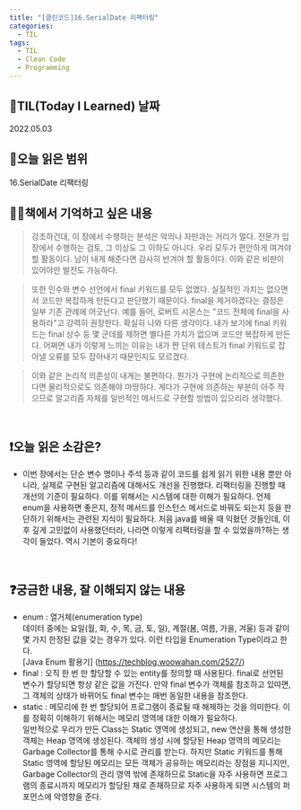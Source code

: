 ```yaml
---
title: "[클린코드]16.SerialDate 리팩터링"
categories:
  - TIL
tags:
  - TIL
  - Clean Code
  - Programming
---
```


## 📆TIL(Today I Learned) 날짜

2022.05.03

## 📑오늘 읽은 범위

16.SerialDate 리팩터링

## ✍🏻책에서 기억하고 싶은 내용

> 강조하건대, 이 장에서 수행하는 분석은 악의나 자만과는 거리가 멀다. 전문가 입장에서 수행하는 검토, 그 이상도 그 이하도 아니다. 우리 모두가 편안하게 여겨야 할 활동이다. 남이 내게 해준다면 감사히 반겨야 할 활동이다. 이와 같은 비판이 있어야만 발전도 가능하다.

> 또한 인수와 변수 선언에서 final 키워드를 모두 없앴다. 실질적인 가치는 없으면서 코드만 복잡하게 만든다고 판단했기 때문이다. final을 제거하겠다는 결정은 일부 기존 관례에 어긋난다. 예를 들어, 로버트 시몬스는 "코드 전체에 final을 사용하라"고 강력히 권장한다. 확실히 나와 다른 생각이다. 내가 보기에 final 키워드는 final 상수 등 몇 군데를 제하면 별다른 가치가 없으며 코드만 복잡하게 만든다. 어쩌면 내가 이렇게 느끼는 이유는 내가 짠 단위 테스트가 final 키워드로 잡아낼 오류를 모두 잡아내기 때문인지도 모르겠다.

> 이와 같은 논리적 의존성이 내게는 불편하다. 뭔가가 구현에 논리적으로 의존한다면 물리적으로도 의존해야 마땅하다. 게다가 구현에 의존하는 부분이 아주 작으므로 알고리즘 자체를 일반적인 메서드로 구현할 방법이 있으리라 생각했다.

<br />

## ❗오늘 읽은 소감은?

- 이번 장에서는 단순 변수 명이나 주석 등과 같이 코드를 쉽게 읽기 위한 내용 뿐만 아니라, 실제로 구현된 알고리즘에 대해서도 개선을 진행했다. 리팩터링을 진행할 때 개선의 기준이 필요하다. 이를 위해서는 시스템에 대한 이해가 필요하다. 언제 enum을 사용하면 좋은지, 정적 메서드를 인스턴스 메서드로 바꿔도 되는지 등을 판단하기 위해서는 관련된 지식이 필요하다. 처음 java를 배울 때 익혔던 것들인데, 이후 깊게 고민없이 사용했던터라, 나라면 이렇게 리팩터링을 할 수 있었을까?하는 생각이 들었다. 역시 기본이 중요하다!

<br />

## ❓궁금한 내용, 잘 이해되지 않는 내용

- enum : 열거체(enumeration type)  
   데이터 중에는 요일(월, 화, 수, 목, 금, 토, 일), 계절(봄, 여름, 가을, 겨울) 등과 같이 몇 가지 한정된 값을 갖는 경우가 있다. 이런 타입을 Enumeration Type이라고 한다.  
  [Java Enum 활용기] (https://techblog.woowahan.com/2527/)
- final : 오직 한 번 만 할당할 수 있는 entity를 정의할 때 사용된다. final로 선언된 변수가 할당되면 항상 같은 값을 가진다. 만약 final 변수가 객체를 참조하고 있따면, 그 객체의 상태가 바뀌어도 final 변수는 매번 동일한 내용을 참조한다.
- static : 메모리에 한 번 할당되어 프로그램이 종료될 때 해제하는 것을 의미한다. 이를 정확히 이해하기 위해서는 메모리 영역에 대한 이해가 필요하다.  
  일반적으로 우리가 만든 Class는 Static 영역에 생성되고, new 연산을 통해 생성한 객체는 Heap 영역에 생성된다. 객체의 생성 시에 할당된 Heap 영역의 메모리는 Garbage Collector를 통해 수시로 관리를 받는다. 하지만 Static 키워드를 통해 Static 영역에 할당된 메모리는 모든 객체가 공유하는 메모리라는 장점을 지니지만, Garbage Collector의 관리 영역 밖에 존재하므로 Static을 자주 사용하면 프로그램의 종료시까지 메모리가 할당된 채로 존재하므로 자주 사용하게 되면 시스템의 퍼포먼스에 악영향을 준다.
